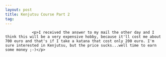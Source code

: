 ```yaml
---
layout: post
title: Kenjutsu Course Part 2
tag: 
---
```



                <p>I received the answer to my mail the other day and I think this will be a very expensive hobby, because it'll cost me about 700 euro and that's if I take a katana that cost only 200 euro. I'm sure interested in Kenjutsu, but the price sucks...well time to earn some money ;-)</p>
            
